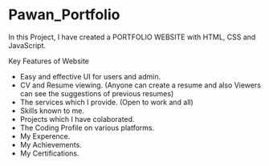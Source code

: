 # Pawan_Portfolio

In this Project, I have created a PORTFOLIO WEBSITE with HTML, CSS and JavaScript.

Key Features of Website

* Easy and effective UI for users and admin.
* CV and Resume viewing. (Anyone can create a resume and also Viewers can see the suggestions of previous resumes)
* The services which I provide. (Open to work and all)
* Skills known to me.
* Projects which I have colaborated.
* The Coding Profile on various platforms.
* My Experence.
* My Achievements.
* My Certifications.

